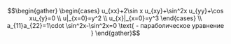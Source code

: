 $$\begin{gather} \begin{cases} u_{xx}+2\sin x u_{xy}+\sin^2x u_{yy}+\cos xu_{y}=0 \\ 
u|_{x=0}=y^2 \\ 
u_{x}|_{x=0}=y^3
\end{cases} \\ 
a_{11}a_{22}=1\cdot \sin^2x-\sin^2x=0 \text{ - параболическое уравнение }
\end{gather}$$